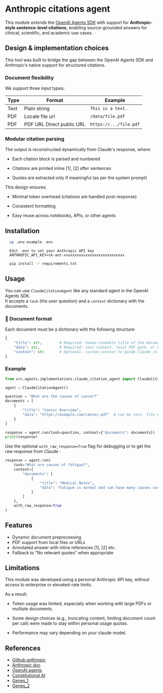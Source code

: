 # Anthropic citations agent

This module extends the [OpenAI Agents SDK](https://openai.github.io/openai-agents-python) with support for **Anthropic-style sentence-level citations**, enabling source-grounded answers for clinical, scientific, and academic use cases.

## Design & implementation choices

This tool was built to bridge the gap between the OpenAI Agents SDK and Anthropic’s native support for structured citations.

### Document flexibility

We support three input types:

| Type | Format                    | Example                |
|------|---------------------------|------------------------|
| Text | Plain string              | `This is a text.`      |
| PDF  | Locale file url           | `/data/file.pdf`       |
| PDF  | PDF URL Direct public URL | `https://.../file.pdf` |

### Modular citation parsing
The output is reconstructed dynamically from Claude's response, where:

- Each citation block is parsed and numbered

- Citations are printed inline [1], [2] after sentences

- Quotes are extracted only if meaningful (as per the system prompt)

This design ensures:

- Minimal token overhead (citations are handled post-response)

- Consistent formatting

- Easy reuse across notebooks, APIs, or other agents

## Installation

```bash
  cp .env.example .env
````
```
  Edit .env to set your Anthropic API key
  ANTHROPIC_API_KEY=sk-ant-xxxxxxxxxxxxxxxxxxxxxxxxxxxx
```

```bash
  pip install -r requirements.txt
```

## Usage

You can use `ClaudeCitationAgent` like any standard agent in the OpenAI Agents SDK.  
It accepts a `task` (the user question) and a `context` dictionary with the documents.

### 📘 Document format

Each document must be a dictionary with the following structure:

```python
{
    "title": str,        # Required: human-readable title of the document
    "data": str,         # Required: text content, local PDF path, or PDF URL
    "context": str       # Optional: custom context to guide Claude (e.g., "Journal article", "Hospital record")
}
```

### Example
```python
from src.agents.implementations.claude_citation_agent import ClaudeCitationAgent

agent = ClaudeCitationAgent()

question = "What are the causes of cancer?"
documents = [
    {
        "title": "Cancer Overview",
        "data": "https://example.com/cancer.pdf"  # can be text, file path, or URL
    }
]

response = agent.run(task=question, context={"documents": documents})
print(response)
```

Use the optional `with_raw_response=True` flag for debugging or to get the raw response from Claude :
```python
response = agent.run(
    task="What are causes of fatigue?",
    context={
        "documents": [
            {
                "title": "Medical Notes",
                "data": "Fatigue is normal and can have many causes such as lack of sleep or illness."
            }
        ]
    },
    with_raw_response=True
)
```

## Features
- Dynamic document preprocessing
- PDF support from local files or URLs
- Annotated answer with inline references [1], [2] etc.
- Fallback to “No relevant quotes” when appropriate

## Limitations

This module was developed using a personal Anthropic API key, without access to enterprise or elevated-rate limits.

As a result:

- Token usage was limited, especially when working with large PDFs or multiple documents.

- Some design choices (e.g., truncating content, limiting document count per call) were made to stay within personal usage quotas.

- Performance may vary depending on your claude model.

## References

- [Github anthropic](https://github.com/anthropics/anthropic-cookbook/tree/main/misc)
- [Anthropic doc](https://docs.anthropic.com/en/docs)
- [OpenAI agents](https://openai.github.io/openai-agents-python)
- [Constitutional AI](https://arxiv.org/abs/2212.08073)
- [Genes_1](https://www.sciencedirect.com/science/article/pii/S1063458424000682)
- [Genes_2](https://www.sciencedirect.com/science/article/pii/S1063458424001122?ref=pdf_download&fr=RR-2&rr=92a9c9e558748cf9)